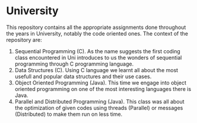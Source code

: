 # University
This repository contains all the appropriate assignments done throughout the years in University, notably the code oriented ones. The context of the repository are:

  1) Sequential Programming (C). As the name suggests the first coding class encountered in Uni introduces to us the wonders of sequential programming through C          programming language.
  2) Data Structures (C). Using C language we learnt all about the most usefull and popular data structures and their use cases.
  3) Object Oriented Programming (Java). This time we engage into object oriented programming on one of the most interesting languages there is Java.
  4) Parallel and Distributed Programming (Java). This class was all about the optimization of given codes using threads (Parallel) or messages (Distributed) to make them run on less time. 
